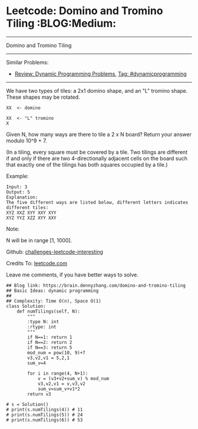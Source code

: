 # Leetcode: Domino and Tromino Tiling     :BLOG:Medium:


---

Domino and Tromino Tiling  

---

Similar Problems:  
-   [Review: Dynamic Programming Problems](https://brain.dennyzhang.com/review-dynamicprogramming), [Tag: #dynamicprogramming](https://brain.dennyzhang.com/tag/dynamicprogramming)

---

We have two types of tiles: a 2x1 domino shape, and an "L" tromino shape. These shapes may be rotated.  

    XX  <- domino
    
    XX  <- "L" tromino
    X

Given N, how many ways are there to tile a 2 x N board? Return your answer modulo 10^9 + 7.  

(In a tiling, every square must be covered by a tile. Two tilings are different if and only if there are two 4-directionally adjacent cells on the board such that exactly one of the tilings has both squares occupied by a tile.)  

Example:  

    Input: 3
    Output: 5
    Explanation: 
    The five different ways are listed below, different letters indicates different tiles:
    XYZ XXZ XYY XXY XYY
    XYZ YYZ XZZ XYY XXY

Note:  

N  will be in range [1, 1000].  

Github: [challenges-leetcode-interesting](https://github.com/DennyZhang/challenges-leetcode-interesting/tree/master/domino-and-tromino-tiling)  

Credits To: [leetcode.com](https://leetcode.com/problems/domino-and-tromino-tiling/description/)  

Leave me comments, if you have better ways to solve.  

    ## Blog link: https://brain.dennyzhang.com/domino-and-tromino-tiling
    ## Basic Ideas: dynamic programming
    ##
    ## Complexity: Time O(n), Space O(1)
    class Solution:
        def numTilings(self, N):
            """
            :type N: int
            :rtype: int
            """
            if N==1: return 1
            if N==2: return 2
            if N==3: return 5
            mod_num = pow(10, 9)+7
            v3,v2,v1 = 5,2,1
            sum_v=4
    
            for i in range(4, N+1):
                v = (v3+v2+sum_v) % mod_num
                v3,v2,v1 = v,v3,v2
                sum_v=sum_v+v1*2
            return v3
    
    # s = Solution()
    # print(s.numTilings(4)) # 11
    # print(s.numTilings(5)) # 24
    # print(s.numTilings(6)) # 53